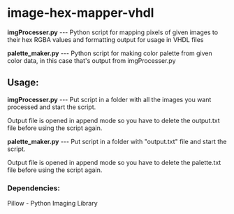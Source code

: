 # image-hex-mapper-vhdl
**imgProcesser.py** --- Python script for mapping pixels of given images to their hex RGBA values and formatting output for usage in VHDL files

**palette_maker.py** --- Python script for making color palette from given color data, in this case that's output from imgProcesser.py

## Usage:
**imgProcesser.py** --- Put script in a folder with all the images you want processed and start the script.

Output file is opened in append mode so you have to delete the output.txt file before using the script again.

**palette_maker.py** --- Put script in a folder with "output.txt" file and start the script.

Output file is opened in append mode so you have to delete the palette.txt file before using the script again.

### Dependencies:
Pillow - Python Imaging Library

